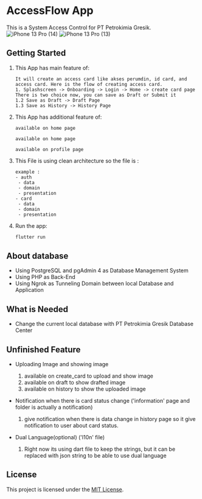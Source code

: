 # AccessFlow App

This is a System Access Control for PT Petrokimia Gresik.
![iPhone 13 Pro (14)](https://github.com/user-attachments/assets/b726b4c3-be3f-4319-a9fe-70cefbf3a0e8)
![iPhone 13 Pro (13)](https://github.com/user-attachments/assets/9e702a12-0437-47d1-ad4a-f76e7add1dec)



## Getting Started

1. This App has main feature of:

    ```CREATE ACCESS CARD
    It will create an access card like akses perumdin, id card, and access card. Here is the flow of creating access card.
    1. Splashscreen -> Onboarding -> Login -> Home -> create card page 
    There is two choice now, you can save as Draft or Submit it
    1.2 Save as Draft -> Draft Page
    1.3 Save as History -> History Page
    ```

2. This App has additional feature of:

    ```CARD TYPE INFORMATION
    available on home page
    ```
    ```APP USER GUIDE
    available on home page
    ```
    ```GENERAL INFORMATION (FAQ, Call Center, Terms of Service, etc.)
    available on profile page
    ```        

3. This File is using clean architecture so the file is :

    ```STRCTURED FROM FUNCTION FIRST TO LAYER
    example : 
    - auth
     - data
     - domain
     - presentation
    - card
     - data
     - domain
     - presentation
    ```

4. Run the app:

    ```BASH
    flutter run
    ```

## About database

- Using PostgreSQL and pgAdmin 4 as Database Management System
- Using PHP as Back-End
- Using Ngrok as Tunneling Domain between local Database and Application

## What is Needed

- Change the current local database with PT Petrokimia Gresik Database Center

## Unfinished Feature

- Uploading Image and showing image
  1. available on create_card to upload and show image
  2. available on draft to show drafted image
  3. available on history to show the uploaded image

- Notification when there is card status change ('information' page and folder is actually a notification)
  1. give notification when there is data change in history page so it give notification to user about card status.

- Dual Language(optional) ('l10n' file)
  1. Right now its using dart file to keep the strings, but it can be replaced with json string to be able to use dual language

## License

This project is licensed under the [MIT License](LICENSE).
